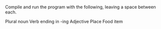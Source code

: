 Compile and run the program with the following, leaving a space between each. 

Plural noun
Verb ending in -ing
Adjective
Place
Food item
